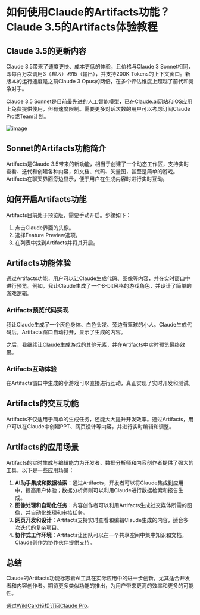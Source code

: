 # 如何使用Claude的Artifacts功能？Claude 3.5的Artifacts体验教程

## Claude 3.5的更新内容

Claude 3.5带来了速度更快、成本更低的体验，且价格与Claude 3 Sonnet相同，即每百万次调用$3（输入）和$15（输出），并支持200K Tokens的上下文窗口。新版本的运行速度是之前Claude 3 Opus的两倍，在多个评估维度上超越了前代和竞争对手。

Claude 3.5 Sonnet是目前最先进的人工智能模型，已在Claude.ai网站和iOS应用上免费提供使用，但有速度限制。需要更多对话次数的用户可以考虑订阅Claude Pro或Team计划。

![image](https://github.com/user-attachments/assets/fcb243aa-2426-4b70-87c7-eaaa504bb374)


## Sonnet的Artifacts功能简介

Artifacts是Claude 3.5带来的新功能，相当于创建了一个动态工作区，支持实时查看、迭代和创建各种内容，如文档、代码、矢量图，甚至是简单的游戏。Artifacts在聊天界面旁边显示，便于用户在生成内容时进行实时互动。

## 如何开启Artifacts功能

Artifacts目前处于预览版，需要手动开启。步骤如下：

1. 点击Claude界面的头像。
2. 选择Feature Preview选项。
3. 在列表中找到Artifacts并将其开启。

## Artifacts功能体验

通过Artifacts功能，用户可以让Claude生成代码、图像等内容，并在实时窗口中进行预览。例如，我让Claude生成了一个8-bit风格的游戏角色，并设计了简单的游戏逻辑。

### Artifacts预览代码实现

我让Claude生成了一个灰色身体、白色头发、旁边有篮球的小人。Claude生成代码后，Artifacts窗口自动打开，显示了生成的内容。


之后，我继续让Claude生成游戏的其他元素，并在Artifacts中实时预览最终效果。

### Artifacts互动体验

在Artifacts窗口中生成的小游戏可以直接进行互动，真正实现了实时开发和测试。

## Artifacts的交互功能

Artifacts不仅适用于简单的生成任务，还能大大提升开发效率。通过Artifacts，用户可以在Claude中创建PPT、网页设计等内容，并进行实时编辑和调整。


## Artifacts的应用场景

Artifacts的实时生成与编辑能力为开发者、数据分析师和内容创作者提供了强大的工具，以下是一些应用场景：

1. **AI助手集成和数据检索**：通过Artifacts，开发者可以将Claude集成到应用中，提高用户体验；数据分析师则可以利用Claude进行数据检索和报告生成。
2. **图像处理和自动化任务**：内容创作者可以利用Artifacts生成社交媒体所需的图像，并自动化处理和审核任务。
3. **网页开发和设计**：Artifacts支持实时查看和编辑Claude生成的内容，适合多次迭代的复杂项目。
4. **协作式工作环境**：Artifacts让团队可以在一个共享空间中集中知识和文档，Claude则作为协作伙伴提供支持。

## 总结

Claude的Artifacts功能标志着AI工具在实际应用中的进一步创新，尤其适合开发者和内容创作者。期待更多类似功能的推出，为用户带来更高的效率和更多的可能性。

[通过WildCard轻松订阅Claude Pro](https://bit.ly/WildCardo)。

